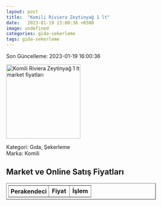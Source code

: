 ```yaml
---
layout: post
title:  "Komili Riviera Zeytinyağ 1 lt"
date:   2023-01-19 13:00:36 +0300
image: undefined
categories: gida-sekerleme
tags: gida-sekerleme
---
```


Son Güncelleme: 2023-01-19 16:00:36

<img src="undefined" width="200" alt="Komili Riviera Zeytinyağ 1 lt market fiyatları" />

Kategori: Gıda, Şekerleme
<br />
Marka: Komili

<h2>Market ve Online Satış Fiyatları</h2>

<table border="1" style="padding: 5px;width:80%;">
  <tr>
    <td style="padding: 5px;"><strong>Perakendeci</strong></td>
    <td><strong>Fiyat</strong></td>
    <td><strong>İşlem</strong></td>
  </tr>
  
</table>
